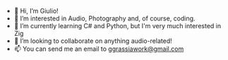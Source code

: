 - 👋 Hi, I’m Giulio!
- 👀 I’m interested in Audio, Photography and, of course, coding.
- 🌱 I’m currently learning C# and Python, but I'm very much interested in Zig
- 💞️ I’m looking to collaborate on anything audio-related!
- 📫 You can send me an email to ggrassiawork@gmail.com

<!---
GGrassia/GGrassia is a ✨ special ✨ repository because its `README.md` (this file) appears on your GitHub profile.
You can click the Preview link to take a look at your changes.
--->
